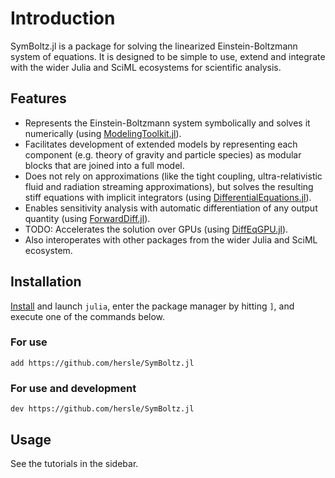 # Introduction

SymBoltz.jl is a package for solving the linearized Einstein-Boltzmann system of equations. It is designed to be simple to use, extend and integrate with the wider Julia and SciML ecosystems for scientific analysis.

## Features

- Represents the Einstein-Boltzmann system symbolically and solves it numerically (using [ModelingToolkit.jl](https://docs.sciml.ai/ModelingToolkit)).
- Facilitates development of extended models by representing each component (e.g. theory of gravity and particle species) as modular blocks that are joined into a full model.
- Does not rely on approximations (like the tight coupling, ultra-relativistic fluid and radiation streaming approximations), but solves the resulting stiff equations with implicit integrators (using [DifferentialEquations.jl](https://docs.sciml.ai/DiffEqDocs)).
- Enables sensitivity analysis with automatic differentiation of any output quantity (using [ForwardDiff.jl](https://juliadiff.org/ForwardDiff.jl)).
- TODO: Accelerates the solution over GPUs (using [DiffEqGPU.jl](https://docs.sciml.ai/DiffEqGPU)).
- Also interoperates with other packages from the wider Julia and SciML ecosystem.

## Installation

[Install](https://julialang.org/downloads/) and launch `julia`, enter the package manager by hitting `]`, and execute one of the commands below.

### For use

```
add https://github.com/hersle/SymBoltz.jl
```

### For use and development

```
dev https://github.com/hersle/SymBoltz.jl
```

## Usage

See the tutorials in the sidebar.
